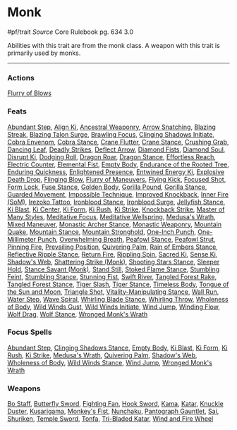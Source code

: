 # Monk
#pf/trait 
*Source* Core Rulebook pg. 634 3.0

Abilities with this trait are from the monk class. A weapon with this trait is primarily used by monks.

---

### Actions
[Flurry of Blows](Flurry%20of%20Blows)

### Feats
[Abundant Step](../Magic/Focus%20Spells/Level%204/Abundant%20Step.md), [Align Ki](Align%20Ki), [Ancestral Weaponry](Ancestral%20Weaponry), [Arrow Snatching](Arrow%20Snatching), [Blazing Streak](Blazing%20Streak), [Blazing Talon Surge](Blazing%20Talon%20Surge), [Brawling Focus](Brawling%20Focus), [Clinging Shadows Initiate](Clinging%20Shadows%20Initiate), [Cobra Envenom](Cobra%20Envenom), [Cobra Stance](Cobra%20Stance), [Crane Flutter](Crane%20Flutter), [Crane Stance](Crane%20Stance), [Crushing Grab](Crushing%20Grab), [Dancing Leaf](Dancing%20Leaf), [Deadly Strikes](Deadly%20Strikes), [Deflect Arrow](Deflect%20Arrow), [Diamond Fists](Diamond%20Fists), [Diamond Soul](Diamond%20Soul), [Disrupt Ki](Disrupt%20Ki), [Dodging Roll](Dodging%20Roll), [Dragon Roar](Dragon%20Roar), [Dragon Stance](Dragon%20Stance), [Effortless Reach](Effortless%20Reach), [Electric Counter](Electric%20Counter), [Elemental Fist](Elemental%20Fist), [Empty Body](../Magic/Focus%20Spells/Level%209/Empty%20Body.md), [Endurance of the Rooted Tree](Endurance%20of%20the%20Rooted%20Tree), [Enduring Quickness](Enduring%20Quickness), [Enlightened Presence](Enlightened%20Presence), [Entwined Energy Ki](Entwined%20Energy%20Ki), [Explosive Death Drop](Explosive%20Death%20Drop), [Flinging Blow](Flinging%20Blow), [Flurry of Maneuvers](Flurry%20of%20Maneuvers), [Flying Kick](Flying%20Kick), [Focused Shot](Focused%20Shot), [Form Lock](Form%20Lock), [Fuse Stance](Fuse%20Stance), [Golden Body](Golden%20Body), [Gorilla Pound](Gorilla%20Pound), [Gorilla Stance](Gorilla%20Stance), [Guarded Movement](Guarded%20Movement), [Impossible Technique](Impossible%20Technique), [Improved Knockback](Improved%20Knockback), [Inner Fire (SoM)](Inner%20Fire%20(SoM)), [Irezoko Tattoo](Irezoko%20Tattoo), [Ironblood Stance](Ironblood%20Stance), [Ironblood Surge](Ironblood%20Surge), [Jellyfish Stance](Jellyfish%20Stance), [Ki Blast](../Magic/Focus%20Spells/Level%203/Ki%20Blast.md), [Ki Center](Ki%20Center), [Ki Form](../Magic/Focus%20Spells/Level%209/Ki%20Form.md), [Ki Rush](../Magic/Focus%20Spells/Level%201/Ki%20Rush.md), [Ki Strike](../Magic/Focus%20Spells/Level%201/Ki%20Strike.md), [Knockback Strike](Knockback%20Strike), [Master of Many Styles](Master%20of%20Many%20Styles), [Meditative Focus](Meditative%20Focus), [Meditative Wellspring](Meditative%20Wellspring), [Medusa's Wrath](../Magic/Focus%20Spells/Level%208/Medusa's%20Wrath.md), [Mixed Maneuver](Mixed%20Maneuver), [Monastic Archer Stance](Monastic%20Archer%20Stance), [Monastic Weaponry](Monastic%20Weaponry), [Mountain Quake](Mountain%20Quake), [Mountain Stance](Mountain%20Stance), [Mountain Stronghold](Mountain%20Stronghold), [One-Inch Punch](One-Inch%20Punch), [One-Millimeter Punch](One-Millimeter%20Punch), [Overwhelming Breath](Overwhelming%20Breath), [Peafowl Stance](Peafowl%20Stance), [Peafowl Strut](Peafowl%20Strut), [Pinning Fire](Pinning%20Fire), [Prevailing Position](Prevailing%20Position), [Quivering Palm](../Magic/Focus%20Spells/Level%208/Quivering%20Palm.md), [Rain of Embers Stance](Rain%20of%20Embers%20Stance), [Reflective Ripple Stance](Reflective%20Ripple%20Stance), [Return Fire](Return%20Fire), [Rippling Spin](Rippling%20Spin), [Sacred Ki](Sacred%20Ki), [Sense Ki](Sense%20Ki), [Shadow's Web](../Magic/Focus%20Spells/Level%207/Shadow's%20Web.md), [Shattering Strike (Monk)](Shattering%20Strike%20(Monk)), [Shooting Stars Stance](Shooting%20Stars%20Stance), [Sleeper Hold](Sleeper%20Hold), [Stance Savant (Monk)](Stance%20Savant%20(Monk)), [Stand Still](Stand%20Still), [Stoked Flame Stance](Stoked%20Flame%20Stance), [Stumbling Feint](Stumbling%20Feint), [Stumbling Stance](Stumbling%20Stance), [Stunning Fist](Stunning%20Fist), [Swift River](Swift%20River), [Tangled Forest Rake](Tangled%20Forest%20Rake), [Tangled Forest Stance](Tangled%20Forest%20Stance), [Tiger Slash](Tiger%20Slash), [Tiger Stance](Tiger%20Stance), [Timeless Body](Timeless%20Body), [Tongue of the Sun and Moon](Tongue%20of%20the%20Sun%20and%20Moon), [Triangle Shot](Triangle%20Shot), [Vitality-Manipulating Stance](Vitality-Manipulating%20Stance), [Wall Run](Wall%20Run), [Water Step](Water%20Step), [Wave Spiral](Wave%20Spiral), [Whirling Blade Stance](Whirling%20Blade%20Stance), [Whirling Throw](Whirling%20Throw), [Wholeness of Body](../Magic/Focus%20Spells/Level%202/Wholeness%20of%20Body.md), [Wild Winds Gust](Wild%20Winds%20Gust), [Wild Winds Initiate](Wild%20Winds%20Initiate), [Wind Jump](../Magic/Focus%20Spells/Level%205/Wind%20Jump.md), [Winding Flow](Winding%20Flow), [Wolf Drag](Wolf%20Drag), [Wolf Stance](Wolf%20Stance), [Wronged Monk's Wrath](../Magic/Focus%20Spells/Level%205/Wronged%20Monk's%20Wrath.md)

### Focus Spells
[Abundant Step](../Magic/Focus%20Spells/Level%204/Abundant%20Step.md), [Clinging Shadows Stance](../Magic/Focus%20Spells/Level%204/Clinging%20Shadows%20Stance.md), [Empty Body](../Magic/Focus%20Spells/Level%209/Empty%20Body.md), [Ki Blast](../Magic/Focus%20Spells/Level%203/Ki%20Blast.md), [Ki Form](../Magic/Focus%20Spells/Level%209/Ki%20Form.md), [Ki Rush](../Magic/Focus%20Spells/Level%201/Ki%20Rush.md), [Ki Strike](../Magic/Focus%20Spells/Level%201/Ki%20Strike.md), [Medusa's Wrath](../Magic/Focus%20Spells/Level%208/Medusa's%20Wrath.md), [Quivering Palm](../Magic/Focus%20Spells/Level%208/Quivering%20Palm.md), [Shadow's Web](../Magic/Focus%20Spells/Level%207/Shadow's%20Web.md), [Wholeness of Body](../Magic/Focus%20Spells/Level%202/Wholeness%20of%20Body.md), [Wild Winds Stance](../Magic/Focus%20Spells/Level%204/Wild%20Winds%20Stance.md), [Wind Jump](../Magic/Focus%20Spells/Level%205/Wind%20Jump.md), [Wronged Monk's Wrath](../Magic/Focus%20Spells/Level%205/Wronged%20Monk's%20Wrath.md)

### Weapons
[Bo Staff](Bo%20Staff), [Butterfly Sword](Butterfly%20Sword), [Fighting Fan](Fighting%20Fan), [Hook Sword](Hook%20Sword), [Kama](Kama), [Katar](Katar), [Knuckle Duster](Knuckle%20Duster), [Kusarigama](Kusarigama), [Monkey's Fist](Monkey's%20Fist), [Nunchaku](Nunchaku), [Pantograph Gauntlet](Pantograph%20Gauntlet), [Sai](Sai), [Shuriken](Shuriken), [Temple Sword](Temple%20Sword), [Tonfa](Tonfa), [Tri-Bladed Katar](Tri-Bladed%20Katar), [Wind and Fire Wheel](Wind%20and%20Fire%20Wheel)